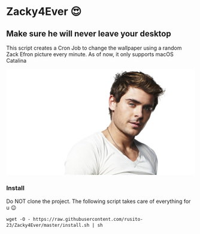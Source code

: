 # Zacky4Ever :heart_eyes:

## Make sure he will never leave your desktop 

This script creates a Cron Job to change the wallpaper using a random Zack Efron picture every minute.
As of now, it only supports macOS Catalina

![Zacky](pictures/zac-004.jpg)

### Install

Do NOT clone the project. 
The following script takes care of everything for u :wink:
```
wget -O - https://raw.githubusercontent.com/rusito-23/Zacky4Ever/master/install.sh | sh
```

